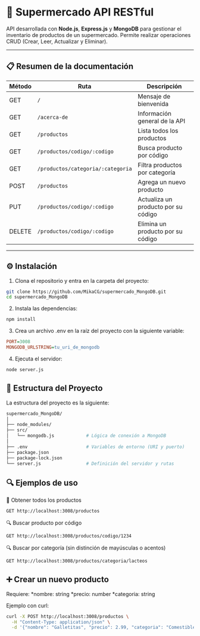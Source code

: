 # 🛒 Supermercado API RESTful

API desarrollada con **Node.js**, **Express.js** y **MongoDB** para gestionar el inventario de productos de un supermercado. Permite realizar operaciones CRUD (Crear, Leer, Actualizar y Eliminar).

---

## 📋 Resumen de la documentación

| Método | Ruta                           | Descripción                                |
|--------|--------------------------------|--------------------------------------------|
| GET    | `/`                            | Mensaje de bienvenida                      |
| GET    | `/acerca-de`                   | Información general de la API              |
| GET    | `/productos`                   | Lista todos los productos                  |
| GET    | `/productos/codigo/:codigo`    | Busca producto por código                  |
| GET    | `/productos/categoria/:categoria` | Filtra productos por categoría          |
| POST   | `/productos`                   | Agrega un nuevo producto                   |
| PUT    | `/productos/codigo/:codigo`    | Actualiza un producto por su código        |
| DELETE | `/productos/codigo/:codigo`    | Elimina un producto por su código          |

---

## ⚙️ Instalación

1. Clona el repositorio y entra en la carpeta del proyecto:

```bash
git clone https://github.com/MikaCG/supermercado_MongoDB.git
cd supermercado_MongoDB
```
2. Instala las dependencias:

```bash
npm install
```

3. Crea un archivo .env en la raíz del proyecto con la siguiente variable:
```ini
PORT=3008
MONGODB_URLSTRING=tu_uri_de_mongodb
```

4. Ejecuta el servidor:
```bash
node server.js
```

## 📁 Estructura del Proyecto
La estructura del proyecto es la siguiente:
```bash
supermercado_MongoDB/
│
├── node_modules/
├── src/
│   └── mongodb.js            # Lógica de conexión a MongoDB
│
├── .env                      # Variables de entorno (URI y puerto)
├── package.json
├── package-lock.json
└── server.js                 # Definición del servidor y rutas
```

## 🔍 Ejemplos de uso
🧾 Obtener todos los productos
```bash
GET http://localhost:3008/productos
```

🔍 Buscar producto por código
```bash
GET http://localhost:3008/productos/codigo/1234
```

🔍 Buscar por categoría (sin distinción de mayúsculas o acentos)
```bash
GET http://localhost:3008/productos/categoria/lacteos
```

## ➕ Crear un nuevo producto
Requiere:
*nombre: string
*precio: number
*categoria: string

Ejemplo con curl:
```bash
curl -X POST http://localhost:3008/productos \
  -H "Content-Type: application/json" \
  -d '{"nombre": "Galletitas", "precio": 2.99, "categoria": "Comestible"}'
```

